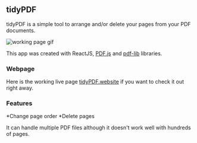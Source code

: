 ## tidyPDF

tidyPDF is a simple tool to arrange and/or delete your pages from your PDF documents.

![working page gif](https://res.cloudinary.com/dzsr3ncf1/image/upload/v1615473353/gif_iqg9en.gif)

This app was created with ReactJS, [PDF.js](https://github.com/mozilla/pdf.js) and [pdf-lib](https://github.com/Hopding/pdf-lib) libraries.

### Webpage

Here is the working live page [tidyPDF.website](https://tidypdf.website/) if you want to check it out right away.

### Features

*Change page order
*Delete pages

It can handle multiple PDF files although it doesn't work well with hundreds of pages.